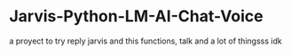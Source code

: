 # Jarvis-Python-LM-AI-Chat-Voice
 a proyect to try reply jarvis and this functions, talk and a lot of thingsss idk 

